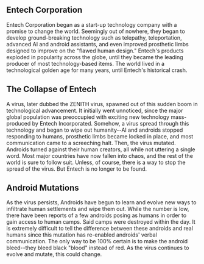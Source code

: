 ## Entech Corporation ##
Entech Corporation began as a start-up technology company with a promise to change the world. Seemingly out of nowhere, they began to develop ground-breaking technology such as telepathy, teleportation, advanced AI and android assistants, and even improved prosthetic limbs designed to improve on the "flawed human design." Entech's products exploded in popularity across the globe, until they became the leading producer of most technology-based items. The world lived in a technological golden age for many years, until Entech's historical crash.
## The Collapse of Entech ##
A virus, later dubbed the ZENITH virus, spawned out of this sudden boom in technological advancement. It initially went unnoticed, since the major global population was preoccupied with exciting new technology mass-produced by Entech Incorporated. Somehow, a virus spread through this technology and began to wipe out humanity--AI and androids stopped responding to humans, prosthetic limbs became locked in place, and most communication came to a screeching halt. Then, the virus mutated. Androids turned against their human creators, all while not uttering a single word. Most major countries have now fallen into chaos, and the rest of the world is sure to follow suit. Unless, of course, there is a way to stop the spread of the virus. But Entech is no longer to be found.
## Android Mutations ##
As the virus persists, Androids have begun to learn and evolve new ways to infiltrate human settlements and wipe them out. While the number is low, there have been reports of a few androids posing as humans in order to gain access to human camps. Said camps were destroyed within the day. It is extremely difficult to tell the difference between these androids and real humans since this mutation has re-enabled androids' verbal communication. The only way to be 100% certain is to make the android bleed--they bleed black "blood" instead of red. As the virus continues to evolve and mutate, this could change.

